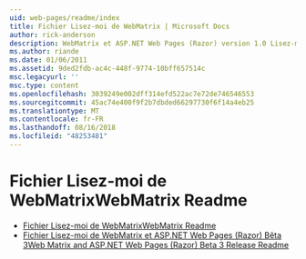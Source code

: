 ```yaml
---
uid: web-pages/readme/index
title: Fichier Lisez-moi de WebMatrix | Microsoft Docs
author: rick-anderson
description: WebMatrix et ASP.NET Web Pages (Razor) version 1.0 Lisez-moi
ms.author: riande
ms.date: 01/06/2011
ms.assetid: 9ded2fdb-ac4c-448f-9774-10bff657514c
msc.legacyurl: ''
msc.type: content
ms.openlocfilehash: 3039249e002dff314efd522ac7e72de746546553
ms.sourcegitcommit: 45ac74e400f9f2b7dbded66297730f6f14a4eb25
ms.translationtype: MT
ms.contentlocale: fr-FR
ms.lasthandoff: 08/16/2018
ms.locfileid: "48253481"
---
```

<a name="webmatrix-readme"></a><span data-ttu-id="fdd7d-103">Fichier Lisez-moi de WebMatrix</span><span class="sxs-lookup"><span data-stu-id="fdd7d-103">WebMatrix Readme</span></span>
====================
- [<span data-ttu-id="fdd7d-104">Fichier Lisez-moi de WebMatrix</span><span class="sxs-lookup"><span data-stu-id="fdd7d-104">WebMatrix Readme</span></span>](overview.md)
- [<span data-ttu-id="fdd7d-105">Fichier Lisez-moi de WebMatrix et ASP.NET Web Pages (Razor) Bêta 3</span><span class="sxs-lookup"><span data-stu-id="fdd7d-105">Web Matrix and ASP.NET Web Pages (Razor) Beta 3 Release Readme</span></span>](beta3.md)
